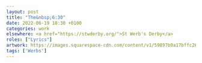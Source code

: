 ```yaml
---
layout: post
title: "The&nbsp;6:30"
date: 2022-06-19 18:30 +0100
categories: work
elsewhere: <a href="https://stwderby.org/">St Werb's Derby</a>
roles: ["Lyrics"]
artwork: https://images.squarespace-cdn.com/content/v1/59897b0a17bffc269e4fec9b/1575027689741-23EFSM1EWOSUABC1BZVK/St+Werburgh%27s+Logo+-+White-Trans.png?format=1500w
tags: ['Werbs']
---
```


